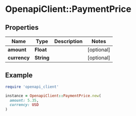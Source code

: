 # OpenapiClient::PaymentPrice

## Properties

| Name | Type | Description | Notes |
| ---- | ---- | ----------- | ----- |
| **amount** | **Float** |  | [optional] |
| **currency** | **String** |  | [optional] |

## Example

```ruby
require 'openapi_client'

instance = OpenapiClient::PaymentPrice.new(
  amount: 5.35,
  currency: USD
)
```

